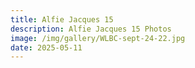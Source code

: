 ```yaml
---
title: Alfie Jacques 15
description: Alfie Jacques 15 Photos
image: /img/gallery/WLBC-sept-24-22.jpg
date: 2025-05-11
---
```


